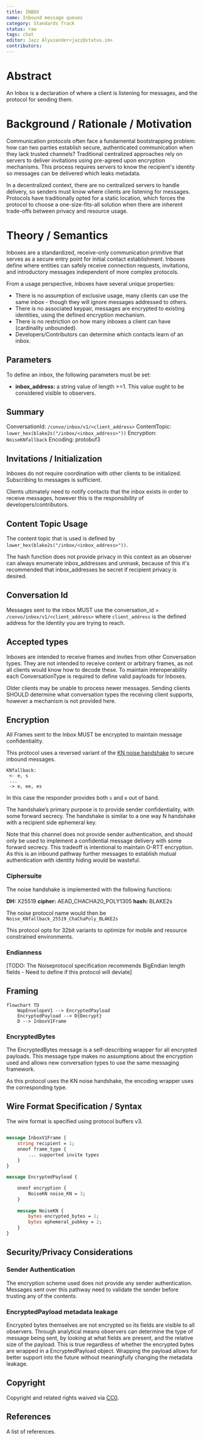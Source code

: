 ```yaml
---
title: INBOX
name: Inbound message queues
category: Standards Track
status: raw
tags: chat
editor: Jazz Alyxzander<jazz@status.im>
contributors:
---
```

# Abstract

An Inbox is a declaration of where a client is listening for messages, and the protocol for sending them.

# Background / Rationale / Motivation

Communication protocols often face a fundamental bootstrapping problem: how can two parties establish secure, authenticated communication when they lack trusted channels?
Traditional centralized approaches rely on servers to deliver invitations using pre-agreed upon encryption mechanisms. 
This process requires servers to know the recipient's identity so messages can be delivered which leaks metadata.  

In a decentralized context, there are no centralized servers to handle delivery, so senders must know where clients are listening for messages. 
Protocols have traditionally opted for a static location, which forces the protocol to choose a one-size-fits-all solution when there are inherent trade-offs between privacy and resource usage. 

# Theory / Semantics

Inboxes are a standardized, receive-only communication primitive that serves as a secure entry point for initial contact establishment. 
Inboxes define where entities can safely receive connection requests, invitations, and introductory messages independent of more complex protocols.

From a usage perspective, inboxes have several unique properties:
- There is no assumption of exclusive usage, many clients can use the same inbox - though they will ignore messages addressed to others.
- There is no associated keypair, messages are encrypted to existing identities, using the defined encryption mechanism.
- There is no restriction on how many inboxes a client can have (cardinality unbounded). 
- Developers/Contributors can determine which contacts learn of an inbox.

## Parameters 

To define an inbox, the following parameters must be set:
- **inbox_address:** a string value of length >=1. This value ought to be considered visible to observers. 

## Summary

ConversationId: `/convo/inbox/v1/<client_address>`
ContentTopic: `lower_hex(blake2s("/inbox/<inbox_address>"))`
Encryption: `NoiseKNfallback`
Encoding: protobuf3

## Invitations / Initialization

Inboxes do not require coordination with other clients to be initialized. Subscribing to messages is sufficient.

Clients ultimately need to notify contacts that the inbox exists in order to receive messages, however this is the responsibility of developers/contributors.

## Content Topic Usage

The content topic that is used is defined by `lower_hex(blake2s("/inbox/<inbox_address>"))`. 

The hash function does not provide privacy in this context as an observer can always enumerate inbox_addresses and unmask, because of this it's recommended that inbox_addresses be secret if recipient privacy is desired. 

## Conversation Id

Messages sent to the inbox MUST use the conversation_id = `/convo/inbox/v1/<client_address>` where `client_address` is the defined address for the Identity you are trying to reach. 

## Accepted types
Inboxes are intended to receive frames and invites from other Conversation types. They are not intended to receive content or arbitrary frames, as not all clients would know how to decode these. 
To maintain interoperability each ConversationType is required to define valid payloads for Inboxes.

Older clients may be unable to process newer messages. 
Sending clients SHOULD determine what conversation types the receiving client supports, however a mechanism is not provided here.

## Encryption

All Frames sent to the Inbox MUST be encrypted to maintain message confidentiality. 

This protocol uses a reversed variant of the [KN noise handshake](https://noiseexplorer.com/patterns/KN/) to secure inbound messages.

 ```noise
KNfallback:
  <- e, s
  ...
  -> e, ee, es	
 ```

In this case the responder provides both `s` and `e` out of band. 

The handshake’s primary purpose is to provide sender confidentiality, with some forward secrecy. 
The handshake is similar to a one way N handshake with a recipient side ephemeral key.   

Note that this channel does not provide sender authentication, and should only be used to implement a confidential message delivery with some forward secrecy.
This tradeoff is intentional to maintain O-RTT encryption. As this is an inbound pathway further messages to establish mutual authentication with identity hiding would be wasteful. 

### Ciphersuite

The noise handshake is implemented with the following functions:

**DH:** X25519
**cipher:** AEAD_CHACHA20_POLY1305 
**hash:** BLAKE2s 

The noise protocol name would then be `Noise_KNfallback_25519_ChaChaPoly_BLAKE2s`

This protocol opts for 32bit variants to optimize for mobile and resource constrained environments.

### Endianness

[TODO: The Noiseprotocol specification recommends BigEndian length fields - Need to define if this protocol will deviate]

## Framing 
```mermaid 
flowchart TD
    WapEnvelopeV1 --> EncryptedPayload
    EncryptedPayload --> D{Decrypt}
    D --> InboxV1Frame
```

### EncryptedBytes

The EncryptedBytes message is a self-describing wrapper for all encrypted payloads. 
This message type makes no assumptions about the encryption used and allows new conversation types to use the same messaging framework.

As this protocol uses the KN noise handshake, the encoding wrapper uses the corresponding type. 

## Wire Format Specification / Syntax

The wire format is specified using protocol buffers v3.

```protobuf

message InboxV1Frame {
    string recipient = 1;
    oneof frame_type {
        ... supported invite types
    }
}

message EncryptedPayload {

    oneof encryption {
		NoiseKN noise_KN = 3;
    }
   
    message NoiseKN {
        bytes encrypted_bytes = 1;
        bytes ephemeral_pubkey = 2;
    }
}

```

## Security/Privacy Considerations

### Sender Authentication

The encryption scheme used does not provide any sender authentication. 
Messages sent over this pathway need to validate the sender before trusting any of the contents.

### EncryptedPayload metadata leakage

Encrypted bytes themselves are not encrypted so its fields are visible to all observers. 
Through analytical means observers can determine the type of message being sent, by looking at what fields are present, and the relative size of the payload. 
This is true regardless of whether the encrypted bytes are wrapped in a EncryptedPayload object. 
Wrapping the payload allows for better support into the future without meaningfully changing the metadata leakage. 

## Copyright

Copyright and related rights waived via [CC0](https://creativecommons.org/publicdomain/zero/1.0/).


## References

A list of references.
